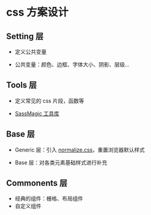 # css 方案设计

## Setting 层

- 定义公共变量

- 公共变量：颜色、边框、字体大小、阴影、层级...

## Tools 层

- 定义常见的 css 片段，函数等

- [SassMagic 工具库](https://github.com/W3cplus/SassMagic)

## Base 层

- Generic 层：引入 [normalize.css](https://github.com/necolas/normalize.css)，重置浏览器默认样式

- Base 层：对各类元素基础样式进行补充

## Commonents 层

- 经典的组件：栅格、布局组件
- 自定义组件
